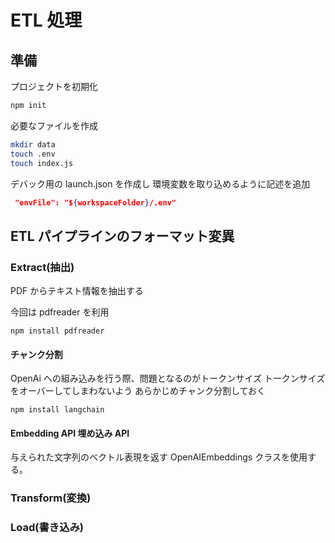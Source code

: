 # ETL 処理

## 準備

プロジェクトを初期化

```bash
npm init
```

必要なファイルを作成

```bash
mkdir data
touch .env
touch index.js
```

デバック用の
launch.json を作成し
環境変数を取り込めるように記述を追加

```json
 "envFile": "${workspaceFolder}/.env"
```

## ETL パイプラインのフォーマット変異

### Extract(抽出)

PDF からテキスト情報を抽出する

今回は pdfreader を利用

```
npm install pdfreader
```

#### チャンク分割

OpenAi への組み込みを行う際、問題となるのがトークンサイズ
トークンサイズをオーバーしてしまわないよう
あらかじめチャンク分割しておく

```
npm install langchain
```

#### Embedding API 埋め込み API

与えられた文字列のベクトル表現を返す
OpenAIEmbeddings クラスを使用する。

### Transform(変換)

### Load(書き込み)
